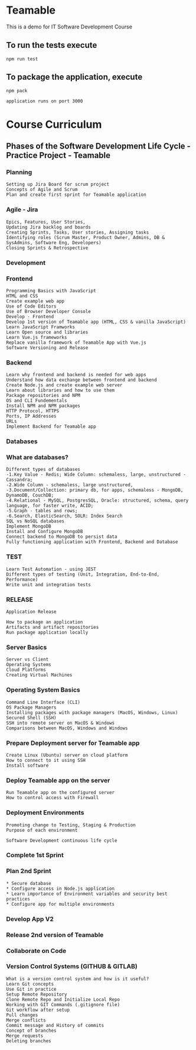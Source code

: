 # Teamable
This is a demo for IT Software Development Course

## To run the tests execute

    npm run test

## To package the application, execute

    npm pack

    application runs on port 3000

# Course Curriculum

## Phases of the Software Development Life Cycle - Practice Project - Teamable

### Planning

    Setting up Jira Board for scrum project
    Concepts of Agile and Scrum
    Plan and create first sprint for Teamable application

### Agile - Jira

    Epics, Features, User Stories, 
    Updating Jira backlog and boards
    Creating Sprints, Tasks, User stories, Assigning tasks
    Identifying roles (Scrum Master, Product Owner, Admins, DB & SysAdmins, Software Eng, Developers)
    Closing Sprints & Retrospective

### Development

### Frontend

    Programming Basics with JavaScript
    HTML and CSS
    Create example web app
    Use of Code Editors
    Use of Browser Developer Console
    Develop - Frontend
    Develop 1st version of Teamable app (HTML, CSS & vanilla JavaScript)
    Learn JavaScript Framworks
    Learn Open source and libraries
    Learn Vue.js frameworks
    Replace vanilla framework of Teamable App with Vue.js
    Software Versioning and Release 

### Backend

    Learn why frontend and backend is needed for web apps
    Understand how data exchange between frontend and backend
    Create Node.js and create example web server
    Learn about libraries and how to use them
    Package repositories and NPM
    OS and CLI Fundementals
    Install NPM and NPM packages
    HTTP Protocol, HTTPS
    Ports, IP Addresses
    URLs
    Implement Backend for Teamable app

### Databases
    
    
### What are databases?
    
    Different types of databases 
    -1.Key Value - Redis; Wide Column: schemaless, large, unstructured - Cassandra;
    -2.Wide Column - schemaless, large unstructured, 
    -3.Document/Collection: primary db, for apps, schemaless - MongoDB, DynamoDB, CouchDB; 
    -4.Relational - MySQL, PostgresSQL, Oracle: structured, schema, query language, for faster write, ACID; 
    -5.Graph - tables and rows; 
    -6.Search, ElasticSearch, SOLR: Index Search
    SQL vs NoSQL databases
    Implement MongoDB
    Install and Configure MongoDB
    Connect backend to MongoDB to persist data
    Fully functioning application with Frontend, Backend and Database

### TEST

    Learn Test Automation - using JEST
    Different types of testing (Unit, Integration, End-to-End, Performance)
    Write unit and integration tests


### RELEASE

    Application Release

    How to package an application
    Artifacts and artifact repositories
    Run package application locally

### Server Basics

    Server vs Client
    Operating Systems
    Cloud Platforms
    Creating Virtual Machines

### Operating System Basics

    Command Line Interface (CLI)
    OS Package Managers
    Installing packages with package managers (MacOS, Windows, Linux)
    Secured Shell (SSH)
    SSH into remote server on MacOS & Windows
    Comparisons between MacOS, Windows and Windows

### Prepare Deployment server for Teamable app

    Create Linux (Ubuntu) server on cloud platform
    How to connect to it using SSH
    Install software

### Deploy Teamable app on the server

    Run Teamable app on the configured server
    How to control access with Firewall

### Deployment Environments

    Promoting change to Testing, Staging & Production
    Purpose of each environment

    Software Development continuous life cycle
    
### Complete 1st Sprint
    
### Plan 2nd Sprint
    
    * Secure database
    * Configure access in Node.js application
    * Learn importance of Environment variables and security best practices
    * Configure app for multiple environments

### Develop App V2

### Release 2nd version of Teamable

### Collaborate on Code

### Version Control Systems (GITHUB & GITLAB)
    
    What is a version control system and how is it useful?
    Learn Git concepts
    Use Git in practice
    Setup Remote Repository
    Clone Remote Repo and Initialize Local Repo
    Working with GIT Commands (.gitignore file)
    Git workflow after setup
    Pull changes
    Merge conflicts
    Commit message and History of commits
    Concept of branches
    Merge requests
    Deleting branches
    
    

    
